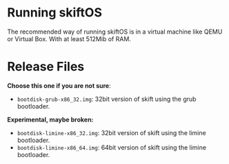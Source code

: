 # Running skiftOS

The recommended way of running skiftOS is in a virtual machine like QEMU or Virtual Box. With at least 512Mib of RAM.

# Release Files

**Choose this one if you are not sure**:

- `bootdisk-grub-x86_32.img`: 32bit version of skift using the grub bootloader.

**Experimental, maybe broken:**

- `bootdisk-limine-x86_32.img`: 32bit version of skift using the limine bootloader.
- `bootdisk-limine-x86_64.img`: 64bit version of skift using the limine bootloader.
